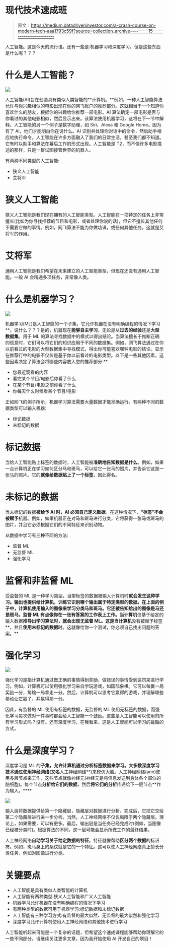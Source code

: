 # 现代技术速成班

> 原文：<https://medium.datadriveninvestor.com/a-crash-course-on-modern-tech-aaa1793c59f?source=collection_archive---------15----------------------->

人工智能。这是今天的流行语。还有一些是:机器学习和深度学习。但是这些东西是什么呢？？？

# 什么是人工智能？

![](img/78146bde3bb978b23a306c98ae14a583.png)

人工智能(AI)旨在创造具有类似人类智能的**计算机。**例如，一种人工智能算法允许与你兴趣相似的电影出现在你的网飞账户的推荐部分。这就相当于一个知道你喜欢什么的朋友，根据你的兴趣给你推荐一部电影。AI 算法确定一部电影是否与你看过的其他电影相似，然后显示出来。该算法使用机器学习，这将在下一节中解释。人工智能的另一个例子是数字助理，如 Siri、Alexa 和 Google Home。因为有了 AI，他们才能明白你在说什么。AI 识别并处理你对话中的命令，然后助手相应地执行命令。人工智能在许多方面融入了我们的日常生活，甚至我们都不知道。它有时以助手和算法在幕后工作的形式出现。人工智能是 T2，而不像许多电影描述的那样，只是一群试图接管世界的机器人。

有两种不同类型的人工智能:

*   狭义人工智能
*   艾将军

# 狭义人工智能

狭义人工智能是我们现在拥有的人工智能类型。人工智能在一项特定的任务上非常擅长(比如为你寻找推荐的节目和电影，或者处理你说的话)，但它不擅长其他任何不需要它做的事情。例如，网飞算法不能为你做功课，或任何其他任务。这就是艾将军的作用。

# 艾将军

通用人工智能是我们希望在未来建立的人工智能类型，但现在还没有通用人工智能。一般 AI 会精通多项任务，非常像人类。

# 什么是机器学习？

![](img/6f103bdbfc40fb9ca358ae11e9e4201e.png)

机器学习(ML)是人工智能的一个子集，它允许机器在没有明确编程的情况下学习**。说什么？？？是的，机器现在**能够自主学习**，无论是从**过去的经验**还是**大型数据集**。用于 ML 的算法寻找数据中的模式以得出结论。当算法擅长于推断正确的信息时，它们可以将它们的知识应用于不同的数据集。例如，网飞算法通过在你以前看过的电影的大型数据集中寻找模式，得出你可能喜欢哪种电影的结论。显示在推荐行中的电影不仅仅是基于你以前看过的电影类型。以下是一些其他因素，这些因素决定了算法会将哪些内容放入您的推荐部分:**

*   您最近观看的内容
*   看完某个节目/电影后你看了什么
*   在某个节目/电影之前你看了什么
*   你每天什么时候看某个节目/电影

正如网飞的例子所示，机器学习算法需要大量数据才能准确运行。有两种不同的数据类型可以输入机器:

*   标记数据
*   未标记的数据

# 标记数据

当给人工智能贴上标签的数据时，人工智能被**准确地告知数据是什么**。例如，如果一台计算机正在学习如何区分马和斑马，可以给它一张马的照片，并告诉它这是一张马的照片。它的**就像给数据贴上了一个标签**，因此得名。

# 未标记的数据

当未标记的数据**被给予 AI 时，AI 必须自己定义数据**。在这种情况下，**“标签”不会被赋予**机器。例如，如果机器正在对马和斑马进行分类，它将获得一张马或斑马的图片，并且它必须根据它们的不同特征来识别动物。

从数据中学习有三种不同的方法:

*   监督 ML
*   无监督 ML
*   强化学习

# 监督和非监督 ML

受监督的 ML 是一种学习类型，当带标签的数据被输入计算机时**就会发生这种学习。输出也提供给计算机，训练它识别哪个输出属于特定类型的数据。在上面的例子中，计算机使用输入的图像来学习分类马和斑马。它还被告知给出的图像是马还是斑马。监督 ML 有点像你在一张有答案的工作表上工作。当计算机**仅基于给定的输入数据**推导出学习算法时，就会出现无监督 ML。这是当计算机**没有被赋予标签**，并且**使用未标记的数据**时。这就像给你一个测试，你必须自己找出问题的答案。**

# 强化学习

![](img/9d0a22cbc89f2d3ff6d51611a8ab978b.png)

强化学习是指计算机通过做正确的事情得到奖励，做错误的事情受到惩罚来进行学习。例如，计算机可以使用强化学习来自学玩游戏，如国际象棋。它可以每赢一局奖励一分，每输一局拿走一分。然后，计算机可以思考它赢得的游戏，并理解哪些移动让它赢了，并赢得那一分。

因此，有监督的 ML 使用有标签的数据，无监督的 ML 使用无标签的数据，而强化学习每次做对一件事时都会给人工智能一个鼓励。这些是人工智能可以使用的所有学习形式吗？没有。还有深度学习，在我看来，这是人工智能可以学习的最酷的方式。

# 什么是深度学习？

深度学习是 ML 的**子集，**允许计算机通过分析标签数据**来学习。大多数深度学习技术通过使用神经网络(又名**人工神经网络**)来模仿大脑。人工神经网络(ann)使用多层节点来工作，这些节点就像神经元(神经元是将信息发送到身体各个部位的脑细胞)。每个节点**分析给它们的数据**，然后**将它们的分析**传递给下一层节点**作为输入。****

![](img/a305ce264e7585bab764b7cf50082a40.png)

输入层将数据提供给第一个隐藏层，隐藏层对数据进行分析。完成后，它把它交给第二个隐藏层进行进一步分析。当然，人工神经网络不仅仅局限于两个隐藏层。理论上，如果需要，可以有更多。最后，输出层是当任务已经完成时(例如，当图像已经被分类时)。根据算法的不同，这一层可能会显示所做工作的最终结果。

人工神经网络**自动学习关于给定数据的特征**。特征就像帮助**区分两个数据**的标识符。例如，斑马身上的条纹就是它的一个特征。这可以使人工神经网络真正擅长分类任务，例如对图像进行分类。

# 关键要点

*   人工智能是具有类似人类智能的计算机
*   人工智能有两种类型:狭义人工智能和广义人工智能
*   机器学习允许机器在没有明确编程的情况下学习
*   有两种类型的数据可用于机器学习:标记数据和未标记数据
*   人工智能有三种学习方式:有监督的最大似然、无监督的最大似然和强化学习
*   深度学习允许计算机使用人工神经网络和其他技术进行学习

人工智能听起来可能是一个复杂的话题，但希望这个速成课程能够帮助你理解它的一些不同部分。请继续关注更多文章，因为我开始使用 AI 开发自己的项目！